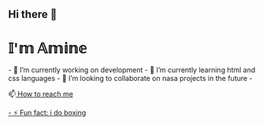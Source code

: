 ## Hi there 👋
 <h1>𝕀'𝕞 𝔸𝕞𝕚𝕟𝕖</h1>
- 🔭 I’m currently working on development
- 🌱 I’m currently learning html and css languages
- 👯 I’m looking to collaborate on nasa projects in the future
-<p> 📫<a href=https://github.com/aminetxt<a/> How to reach me </p>
- ⚡ Fun fact: i do boxing
